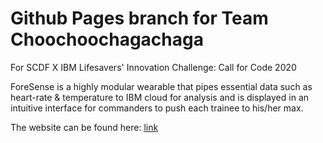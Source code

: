 # Github Pages branch for Team Choochoochagachaga

For SCDF X IBM Lifesavers' Innovation Challenge: Call for Code 2020

ForeSense is a highly modular wearable that pipes essential data such as heart-rate & temperature to IBM cloud for analysis and is displayed in an intuitive interface for commanders to push each trainee to his/her max.

The website can be found here: [link](#)
